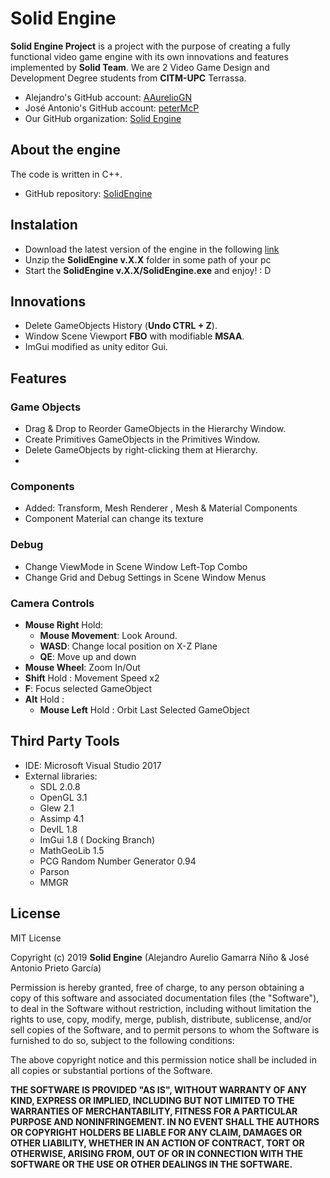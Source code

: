 # Solid Engine

**Solid Engine Project** is a project with the purpose of creating a fully functional video game engine with its own innovations and features implemented by **Solid Team**. We are 2  Video Game Design and Development Degree students from **CITM-UPC** Terrassa.  

- Alejandro's GitHub account: [AAurelioGN](https://github.com/alejandro61299)
- José Antonio's GitHub account: [peterMcP](https://github.com/peterMcP)
- Our GitHub organization: [Solid Engine](https://github.com/SOLID-TEAM/SOLID_ENGINE)

## About the engine

The code is written in C++.

- GitHub repository: [SolidEngine](https://github.com/SOLID-TEAM/SOLID_ENGINE)

## Instalation

- Download the latest version of the engine in the following [link](https://github.com/SOLID-TEAM/SOLID_ENGINE/releases)
- Unzip the **SolidEngine v.X.X** folder in some path of your pc 
- Start the **SolidEngine v.X.X/SolidEngine.exe** and enjoy! : D
## Innovations

- Delete GameObjects History (**Undo CTRL + Z**).
- Window Scene Viewport **FBO** with modifiable **MSAA**.
- ImGui modified as unity editor Gui.

## Features

### Game Objects
- Drag & Drop to Reorder GameObjects in the Hierarchy Window.
- Create Primitives GameObjects in the Primitives Window.
- Delete GameObjects by right-clicking them at Hierarchy.
- 
### Components
- Added: Transform, Mesh Renderer , Mesh & Material Components
 - Component Material can change its texture 
 
### Debug
- Change ViewMode in Scene Window Left-Top Combo 
- Change Grid and Debug Settings in Scene Window Menus

### Camera Controls

- **Mouse Right** Hold: 
 	- **Mouse Movement**: Look Around.
	- **WASD**: Change local position on X-Z Plane
	- **QE**: Move up and down
- **Mouse Wheel**: Zoom In/Out
- **Shift** Hold : Movement Speed x2
- **F**: Focus selected GameObject
- **Alt** Hold :
	- **Mouse Left** Hold : Orbit Last Selected GameObject

## Third Party Tools

- IDE: Microsoft Visual Studio 2017
- External libraries: 
	- SDL 2.0.8
	- OpenGL 3.1
	- Glew 2.1
	- Assimp 4.1
	- DevIL 1.8
	- ImGui 1.8 ( Docking Branch)
	- MathGeoLib 1.5
	- PCG Random Number Generator 0.94
	- Parson
	- MMGR

## License

MIT License

Copyright (c) 2019 **Solid Engine** (Alejandro Aurelio Gamarra Niño & José Antonio Prieto García)

Permission is hereby granted, free of charge, to any person obtaining a copy
of this software and associated documentation files (the "Software"), to deal
in the Software without restriction, including without limitation the rights
to use, copy, modify, merge, publish, distribute, sublicense, and/or sell
copies of the Software, and to permit persons to whom the Software is
furnished to do so, subject to the following conditions:

The above copyright notice and this permission notice shall be included in all
copies or substantial portions of the Software.

**THE SOFTWARE IS PROVIDED "AS IS", WITHOUT WARRANTY OF ANY KIND, EXPRESS OR
IMPLIED, INCLUDING BUT NOT LIMITED TO THE WARRANTIES OF MERCHANTABILITY,
FITNESS FOR A PARTICULAR PURPOSE AND NONINFRINGEMENT. IN NO EVENT SHALL THE
AUTHORS OR COPYRIGHT HOLDERS BE LIABLE FOR ANY CLAIM, DAMAGES OR OTHER
LIABILITY, WHETHER IN AN ACTION OF CONTRACT, TORT OR OTHERWISE, ARISING FROM,
OUT OF OR IN CONNECTION WITH THE SOFTWARE OR THE USE OR OTHER DEALINGS IN THE
SOFTWARE.**